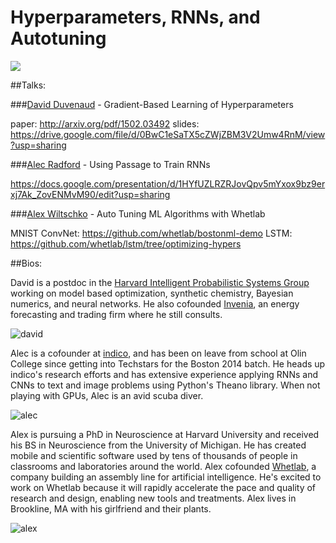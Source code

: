**Hyperparameters, RNNs, and Autotuning**
===================

<a href="https://github.com/gwulfs/bostonml/tree/master/7.%20dealing%20with%20temporal%20clinical%20data"><img src="http://i.imgur.com/FQTXYEZ.png"></a>

##Talks:

###[David Duvenaud](http://mlg.eng.cam.ac.uk/duvenaud/) - Gradient-Based Learning of Hyperparameters

paper: http://arxiv.org/pdf/1502.03492
slides: https://drive.google.com/file/d/0BwC1eSaTX5cZWjZBM3V2Umw4RnM/view?usp=sharing

###[Alec Radford](github.com/newmu) - Using Passage to Train RNNs

https://docs.google.com/presentation/d/1HYfUZLRZRJovQpv5mYxox9bz9erxj7Ak_ZovENMvM90/edit?usp=sharing

###[Alex Wiltschko](https://github.com/alexbw) - Auto Tuning ML Algorithms with Whetlab

MNIST ConvNet: https://github.com/whetlab/bostonml-demo
LSTM: https://github.com/whetlab/lstm/tree/optimizing-hypers


##Bios:

David is a postdoc in the [Harvard Intelligent Probabilistic Systems Group](http://hips.seas.harvard.edu/) working on model based optimization, synthetic chemistry, Bayesian numerics, and neural networks. He also cofounded [Invenia](http://invenia.ca/), an energy forecasting and trading firm where he still consults.

![david](http://i.imgur.com/f8uFymp.jpg?1)

Alec is a cofounder at [indico](https://indico.io/), and has been on leave from school at Olin College since getting into Techstars for the Boston 2014 batch. He heads up indico's research efforts and has extensive experience applying RNNs and CNNs to text and image problems using Python's Theano library. When not playing with GPUs, Alec is an avid scuba diver.

![alec](http://i.imgur.com/j7fAbbM.jpg?1)

Alex is pursuing a PhD in Neuroscience at Harvard University and received his BS in Neuroscience from the University of Michigan. He has created mobile and scientific software used by tens of thousands of people in classrooms and laboratories around the world. Alex cofounded [Whetlab](https://www.whetlab.com/), a company building an assembly line for artificial intelligence. He's excited to work on Whetlab because it will rapidly accelerate the pace and quality of research and design, enabling new tools and treatments. Alex lives in Brookline, MA with his girlfriend and their plants. 

![alex](http://i.imgur.com/uR7Vkc1.jpg?1)